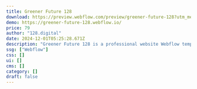 ```yaml
---
title: Greener Future 128
download: https://preview.webflow.com/preview/greener-future-128?utm_medium=preview_link&utm_source=dashboard&utm_content=greener-future-128&preview=0062d4f3924c1d64708cdd0806cb5c0b&workflow=preview
demo: https://greener-future-128.webflow.io/
price: 79
author: "128.digital"
date: 2024-12-01T05:25:28.671Z
description: "Greener Future 128 is a professional website Webflow template for Solar Power and Renewable Energy websites. It also suits eco, ecology, recycling, technology, solar panels, wind turbines, energy saving websites."
ssg: ["Webflow"]
css: []
ui: []
cms: []
category: []
draft: false
---
```

